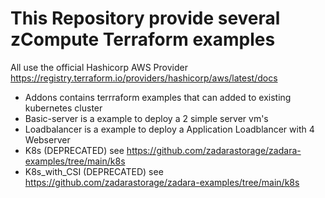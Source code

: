 # This Repository provide several zCompute Terraform examples

All use the official Hashicorp AWS Provider https://registry.terraform.io/providers/hashicorp/aws/latest/docs
- Addons contains terrraform examples that can added to existing kubernetes cluster
- Basic-server is a example to deploy a 2 simple server vm's
- Loadbalancer is a example to deploy a Application Loadblancer with 4 Webserver
- K8s (DEPRECATED) see https://github.com/zadarastorage/zadara-examples/tree/main/k8s 
- K8s_with_CSI (DEPRECATED) see https://github.com/zadarastorage/zadara-examples/tree/main/k8s
